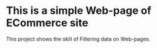 # This is a simple Web-page of ECommerce site
This project shows the skill of Filtering data on Web-pages.
